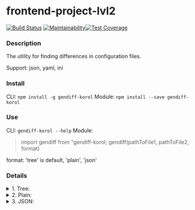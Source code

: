 # frontend-project-lvl2

[![Build Status](https://travis-ci.org/cxkorol/frontend-project-lvl2.svg?branch=master)](https://travis-ci.org/cxkorol/frontend-project-lvl2) [![Maintainability](https://api.codeclimate.com/v1/badges/e9a55f6525f9c985445a/maintainability)](https://codeclimate.com/github/cxkorol/frontend-project-lvl2/maintainability)[![Test Coverage](https://api.codeclimate.com/v1/badges/e9a55f6525f9c985445a/test_coverage)](https://codeclimate.com/github/cxkorol/frontend-project-lvl2/test_coverage)

### Description

The utility for finding differences in configuration files.

Support: json, yaml, ini

### Install 

CLI: `npm install -g gendiff-korol`
Module: `npm install --save gendiff-korol`

### Use

CLI: `gendiff-korol --help`
Module: 
> import gendiff from "gendiff-korol;
> gendiff(pathToFile1, pathToFile2, format)

format: 'tree' is default, 'plain', 'json'

### Details

<details>
    <summary>1. Tree:</summary> 
    <br>
    <a href="https://asciinema.org/a/273258" target="_blank"><img src="https://asciinema.org/a/273258.svg" /></a>
</details>

<details>
    <summary>2. Plain:</summary> 
    <br>
    <a href="https://asciinema.org/a/273261" target="_blank"><img src="https://asciinema.org/a/273261.svg" /></a>
</details>

<details>
    <summary>3. JSON:</summary> 
    <br>
    <a href="https://asciinema.org/a/273264" target="_blank"><img src="https://asciinema.org/a/273264.svg" /></a>
</details>